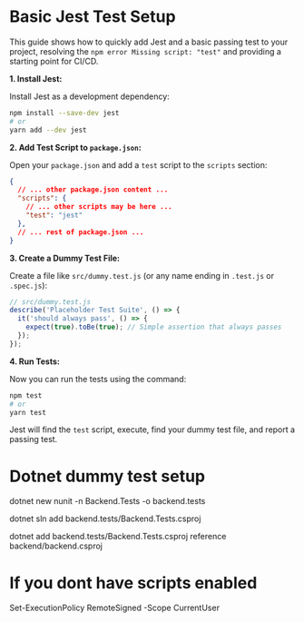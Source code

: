 # Basic Jest Test Setup

This guide shows how to quickly add Jest and a basic passing test to your project, resolving the `npm error Missing script: "test"` and providing a starting point for CI/CD.

**1. Install Jest:**

Install Jest as a development dependency:

```bash
npm install --save-dev jest
# or
yarn add --dev jest
```

**2. Add Test Script to `package.json`:**

Open your `package.json` and add a `test` script to the `scripts` section:

```json
{
  // ... other package.json content ...
  "scripts": {
    // ... other scripts may be here ...
    "test": "jest"
  },
  // ... rest of package.json ...
}
```

**3. Create a Dummy Test File:**

Create a file like `src/dummy.test.js` (or any name ending in `.test.js` or `.spec.js`):

```javascript
// src/dummy.test.js
describe('Placeholder Test Suite', () => {
  it('should always pass', () => {
    expect(true).toBe(true); // Simple assertion that always passes
  });
});
```

**4. Run Tests:**

Now you can run the tests using the command:

```bash
npm test
# or
yarn test
```

Jest will find the `test` script, execute, find your dummy test file, and report a passing test.

# Dotnet dummy test setup

dotnet new nunit -n Backend.Tests -o backend.tests

dotnet sln add backend.tests/Backend.Tests.csproj

dotnet add backend.tests/Backend.Tests.csproj reference backend/backend.csproj

# If you dont have scripts enabled

Set-ExecutionPolicy RemoteSigned -Scope CurrentUser